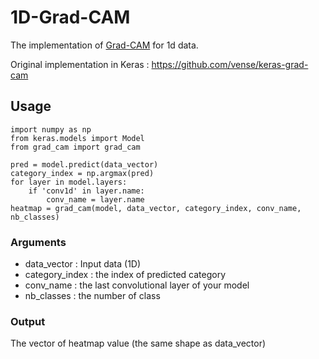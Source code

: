 # 1D-Grad-CAM
The implementation of [Grad-CAM](https://arxiv.org/pdf/1610.02391v1.pdf) for 1d data.

Original implementation in Keras : https://github.com/vense/keras-grad-cam

## Usage

```python3
import numpy as np
from keras.models import Model
from grad_cam import grad_cam

pred = model.predict(data_vector)
category_index = np.argmax(pred)
for layer in model.layers:
    if 'conv1d' in layer.name:
        conv_name = layer.name
heatmap = grad_cam(model, data_vector, category_index, conv_name, nb_classes)

```
### Arguments
-   data_vector : Input data (1D)
-   category_index : the index of predicted category
-   conv_name : the last convolutional layer of your model
-   nb_classes : the number of class
### Output
The vector of heatmap value (the same shape as data_vector)
